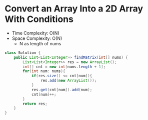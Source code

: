 # Convert an Array Into a 2D Array With Conditions

- Time Complexity: O(N)
- Space Complexity: O(N)
  - N as length of nums

```java
class Solution {
    public List<List<Integer>> findMatrix(int[] nums) {
        List<List<Integer>> res = new ArrayList();
        int[] cnt = new int[nums.length + 1];
        for(int num: nums){
            if(res.size() <= cnt[num]){
                res.add(new ArrayList());
            }
            res.get(cnt[num]).add(num);
            cnt[num]++;
        }
        return res;
    }
}
```
